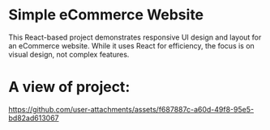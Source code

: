 # Simple eCommerce Website 

This React-based project demonstrates responsive UI design and layout for an eCommerce website. While it uses React for efficiency, the focus is on visual design, not complex features.
# A view of project:
https://github.com/user-attachments/assets/f687887c-a60d-49f8-95e5-bd82ad613067










